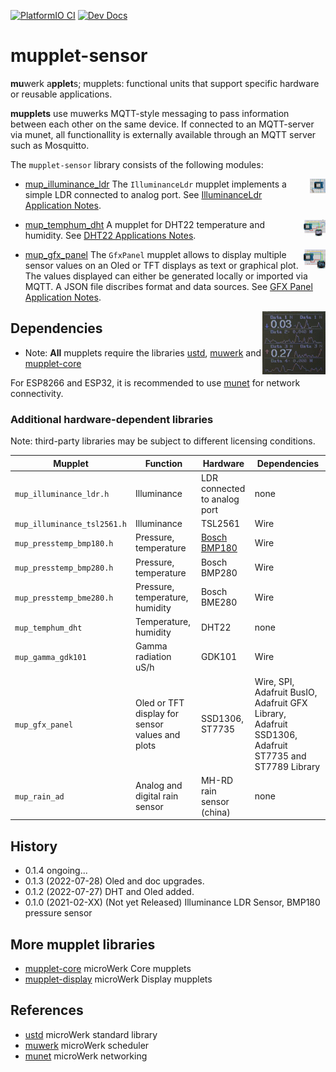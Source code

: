 [![PlatformIO CI][image_CI]][badge_CI] [![Dev Docs][image_DOC]][badge_DOC]

mupplet-sensor
==============

**mu**werk a**pplet**s; mupplets: functional units that support specific hardware or reusable
applications.

**mupplets** use muwerks MQTT-style messaging to pass information between each other on the
same device. If connected to an MQTT-server via munet, all functionallity is externally
available through an MQTT server such as Mosquitto.

The `mupplet-sensor` library consists of the following modules:

<img src="https://github.com/muwerk/mupplet-sensor/blob/master/extras/ldr.png" align="right" width="5%" height="5%">

* [mup_illuminance_ldr][IlluminanceLdr_DOC] The `IlluminanceLdr` mupplet implements a simple LDR
  connected to analog port. See [IlluminanceLdr Application Notes][IlluminanceLdr_NOTES].

<img src="https://github.com/muwerk/mupplet-sensor/blob/master/extras/dht22.png" align="right" width="7%" height="7%">

* [mup_temphum_dht][TempHum_DOC] A mupplet for DHT22 temperature and humidity. See [DHT22 Applications Notes][TempHum_NOTES].

<img src="https://github.com/muwerk/mupplet-sensor/blob/master/extras/oled.png" align="right" width="7%" height="7%">

* [mup_gfx_panel][Gfx_panel_DOC] The `GfxPanel` mupplet allows to display multiple sensor values on an Oled or TFT displays as
  text or graphical plot. The values displayed can either be generated locally or imported via MQTT. A JSON file discribes
  format and data sources. See [GFX Panel Application Notes][Gfx_panel_NOTES].

<img src="https://github.com/muwerk/mupplet-sensor/blob/master/extras/tft.gif" align="right" width="20%" height="20%">

Dependencies
------------

* Note: **All** mupplets require the libraries [ustd][gh_ustd], [muwerk][gh_muwerk] and
 [mupplet-core][gh_mupcore]

For ESP8266 and ESP32, it is recommended to use [munet][gh_munet] for network connectivity.

### Additional hardware-dependent libraries ###

Note: third-party libraries may be subject to different licensing conditions.

| Mupplet                     | Function | Hardware | Dependencies    |
| --------------------------- | -------- | -------- | --------------- |
| `mup_illuminance_ldr.h`     | Illuminance | LDR connected to analog port | none |
| `mup_illuminance_tsl2561.h` | Illuminance | TSL2561 | Wire |
| `mup_presstemp_bmp180.h` | Pressure, temperature | [Bosch BMP180][1] | Wire |
| `mup_presstemp_bmp280.h` | Pressure, temperature | Bosch BMP280 | Wire |
| `mup_presstemp_bme280.h` | Pressure, temperature, humidity | Bosch BME280 | Wire |
| `mup_temphum_dht` | Temperature, humidity | DHT22 | none |
| `mup_gamma_gdk101` | Gamma radiation uS/h | GDK101 | Wire |
| `mup_gfx_panel` | Oled or TFT display for sensor values and plots | SSD1306, ST7735 | Wire, SPI, Adafruit BusIO, Adafruit GFX Library, Adafruit SSD1306, Adafruit ST7735 and ST7789 Library |
| `mup_rain_ad` | Analog and digital rain sensor | MH-RD rain sensor (china) | none |

History
-------
- 0.1.4 ongoing...
- 0.1.3 (2022-07-28) Oled and doc upgrades.
- 0.1.2 (2022-07-27) DHT and Oled added.
- 0.1.0 (2021-02-XX) (Not yet Released) Illuminance LDR Sensor, BMP180 pressure sensor

More mupplet libraries
----------------------

- [mupplet-core][gh_mupcore] microWerk Core mupplets
- [mupplet-display][gh_mupdisplay] microWerk Display mupplets

References
----------

- [ustd][gh_ustd] microWerk standard library
- [muwerk][gh_muwerk] microWerk scheduler
- [munet][gh_munet] microWerk networking


[badge_CI]: https://github.com/muwerk/mupplet-sensor/actions
[image_CI]: https://github.com/muwerk/mupplet-sensor/workflows/PlatformIO%20CI/badge.svg
[badge_DOC]: https://muwerk.github.io/mupplet-sensor/docs/index.html
[image_DOC]: https://img.shields.io/badge/docs-dev-blue.svg

[IlluminanceLdr_DOC]: https://muwerk.github.io/mupplet-sensor/docs/classustd_1_1IlluminanceLdr.html
[IlluminanceLdr_NOTES]: https://github.com/muwerk/mupplet-sensor/blob/master/extras/illuminance-ldr-notes.md
[TempHum_DOC]: https://muwerk.github.io/mupplet-sensor/docs/classustd_1_1TempHumDHT.html
[TempHum_Notes]: https://github.com/muwerk/mupplet-sensor/blob/master/extras/temphum-dht-notes.md
[Gfx_panel_DOC]: https://muwerk.github.io/mupplet-sensor/docs/classustd_1_1GfxPanel.html
[Gfx_panel_NOTES]: https://github.com/muwerk/mupplet-sensor/blob/master/extras/gfx-panel-notes.md

[gh_ustd]: https://github.com/muwerk/ustd
[gh_muwerk]: https://github.com/muwerk/muwerk
[gh_munet]: https://github.com/muwerk/munet
[gh_mufonts]: https://github.com/muwerk/mufonts
[gh_mupcore]: https://github.com/muwerk/mupplet-core
[gh_mupdisplay]: https://github.com/muwerk/mupplet-display
[gh_mupsensor]: https://github.com/muwerk/mupplet-sendsor

[1]: https://www.digikey.com/htmldatasheets/production/856385/0/0/1/bmp180-datasheet.html
